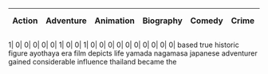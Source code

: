 Action| Adventure| Animation| Biography| Comedy| Crime| Drama| Family| Fantasy| History| Horror| Music| Musical| Mystery| Romance| Sci-Fi| Sport| Thriller| War| Western| description
| ------------- |:-------------:| -----:|:-------------:| -----:|:-------------:| -----:|:-------------:| -----:|:-------------:| -----:|:-------------:| -----:|:-------------:| -----:|:-------------:| -----:|:-------------:| -----:|:-------------:| -----:|

1| 0| 0| 0| 0| 0| 1| 0| 0| 1| 0| 0| 0| 0| 0| 0| 0| 0| 0| 0| based   true historic figure  ayothaya era  film depicts  life  yamada nagamasa  japanese adventurer  gained considerable influence  thailand  became the

